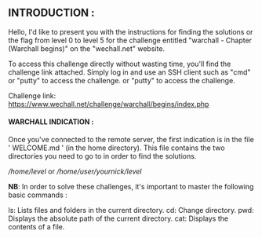 ## INTRODUCTION :

 Hello, I'd like to present you with the instructions for finding the solutions or the flag from level 0 to level 5 for the challenge entitled "warchall - Chapter (Warchall
begins)" on the "wechall.net" website.

 To access this challenge directly without wasting time, you'll find the challenge link attached. Simply log in and use an SSH client such as "cmd" or "putty" to access the challenge.
or "putty" to access the challenge.

 Challenge link: https://www.wechall.net/challenge/warchall/begins/index.php

#### WARCHALL INDICATION :

Once you've connected to the remote server, the first indication is in the file ' WELCOME.md ' (in the home directory). This file contains the two directories you need to go to in order to find the solutions.

*/home/level*
or
*/home/user/yournick/level*

**NB**: In order to solve these challenges, it's important to master the following basic commands :

  ls: Lists files and folders in the current directory.
 cd: Change directory.
 pwd: Displays the absolute path of the current directory.
 cat: Displays the contents of a file.



